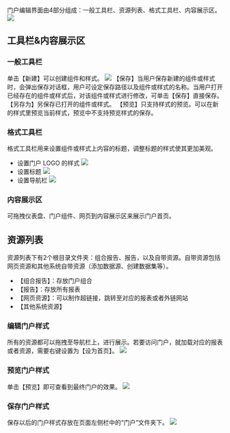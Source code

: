 门户编辑界面由4部分组成：一般工具栏、资源列表、格式工具栏、内容展示区。
![](https://main.qcloudimg.com/raw/99158cb2b5701cc594215835480b5167.png)

## 工具栏&内容展示区
### 一般工具栏
单击【新建】可以创建组件和样式。
![](https://main.qcloudimg.com/raw/27a6233c1537a1b73bb93cc8cf23b85f.png)
【保存】当用户保存新建的组件或样式时，会弹出保存对话框，用户可设定保存路径以及组件或样式的名称。当用户打开已经存在的组件或样式后，对该组件或样式进行修改，可单击【保存】直接保存。
【另存为】另保存已打开的组件或样式。
【预览】只支持样式的预览。可以在新的样式里预览当前样式，预览中不支持预览样式的保存。

### 格式工具栏
格式工具栏用来设置组件或样式上内容的标题，调整标题的样式使其更加美观。
- 设置门户 LOGO 的样式
![](https://main.qcloudimg.com/raw/c7f8cdd5e6f4ce9aff98d45afaf7deb0.png)
- 设置标题
![](https://main.qcloudimg.com/raw/49dfe511963b8701226e9cbd00855f14.png)
- 设置导航栏
![](https://main.qcloudimg.com/raw/51ebb2f63dfd567c6efc318333efda62.png)

### 内容展示区
可拖拽仪表盘、门户组件、网页到内容展示区来展示门户首页。

## 资源列表
资源列表下有2个根目录文件夹：组合报告、报告，以及自带资源。自带资源包括网页资源和其他系统自带资源（添加数据源、创建数据集等）。
- 【组合报告】：存放门户组合
- 【报告】：存放所有报表
- 【网页资源】：可以制作超链接，跳转至对应的报表或者外链网站
- 【其他系统资源】

### 编辑门户样式
所有的资源都可以拖拽至导航栏上，进行展示。若要访问门户，就加载对应的报表或者资源，需要右键设置为【设为首页】。
![](https://main.qcloudimg.com/raw/1e0def640da54e8a7b49d7fa460ea360.png)

### 预览门户样式
单击【预览】即可查看到最终门户的效果。
![](https://main.qcloudimg.com/raw/bc922f173b19f6ad0787500d665612d3.png)

### 保存门户样式
保存以后的门户样式存放在页面左侧栏中的“门户”文件夹下。
![](https://main.qcloudimg.com/raw/e7374df472b2a277d04a5cb46eaf75f3.png)
